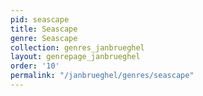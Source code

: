 ```yaml
---
pid: seascape
title: Seascape
genre: Seascape
collection: genres_janbrueghel
layout: genrepage_janbrueghel
order: '10'
permalink: "/janbrueghel/genres/seascape"
---
```

